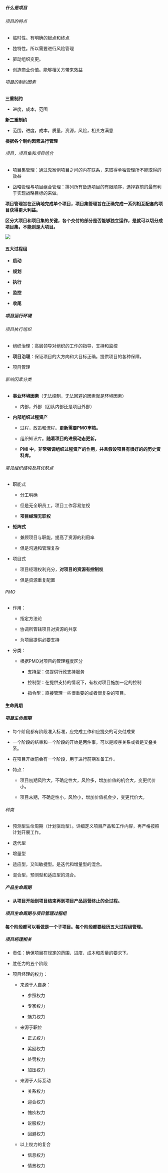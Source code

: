 ##### 什么是项目

###### 项目的特点

- 临时性。有明确的起点和终点

- 独特性。所以需要进行风险管理

- 驱动组织变更。

- 创造商业价值。能够相关方带来效益

###### 项目的制约因素

**三重制约**

- 进度，成本，范围

**新三重制约**

- 范围，进度，成本，质量，资源，风险，相关方满意

**根据各个制约因素进行管理**

###### 项目，项目集和项目组合

- 项目集管理：通过鬼案例项目之间的内在联系，来取得单独管理所不能取得的效益

- 战略管理与项目组合管理：排列所有备选项目的有限顺序，选择靠前的最有利于实现战略目标的来做。

**项目管理旨在正确地完成单个项目，项目集管理旨在正确完成一系列相互配套的项目获得更大利益。**

**区分大项目和项目集的关键，各个交付的部分是否能够独立运作，是就可以切分成项目集，不能则是大项目。**

![](img/各种项目管理的区别.png)

#### 五大过程组

- **启动**

- **规划**

- **执行**

- **监控**

- **收尾**

##### 项目运行环境

###### 项目执行组织

- 组织治理：高层领导对组织的工作的指导，支持和监控

- **项目治理**：保证项目的大方向和大目标正确。提供项目的各种保障。

- 项目管理

###### 影响因素分类

- **事业环境因素**（无法控制，无法回避的因素就是环境因素）
  
  - 内部，外部（团队内部还是项目外部）

- **内部组织过程资产**
  
  - 过程，政策和流程。**更新需要PMO审核。**
  
  - 组织知识库。**随着项目的进展动态更新。**
  
  - **PMI 中，非常强调组织过程资产的作用，并且假设项目有很好的的历史资料库。**

###### 常见组织结构及其优缺点

- 职能式
  
  - 分工明确
  
  - 但是无全职员工，项目工作容易忽视
  
  - **项目经理无职权**

- **矩阵式**
  
  - 兼顾项目与职能，提高了资源的利用率
  
  - 但是沟通和管理复杂

- 项目式
  
  - 项目经理权利充分，**对项目的资源有控制权**
  
  - 但是资源重复配置

###### PMO

- 作用：
  
  - 指定方法论
  
  - 协调所管辖项目对资源的共享
  
  - 为项目提供必要支持

- 分类：
  
  - 根据PMO对项目的管理程度区分
    
    - 支持型：仅提供行政支持服务
    
    - 控制型：在提供支持的情况下，有权对项目施加一定的控制
    
    - 指令型：直接管理一些很重要的或者很复杂的项目。

#### 生命周期

##### 项目生命周期

- 每个阶段都有阶段准入标准，应完成工作和应提交的可交付成果

- 一个阶段的结束和一个阶段的开始是两件事。可以是顺序关系或者是交叠关系。

- 在项目开始前会有一个阶段，用于进行前期准备工作。

- 特点：
  
  - 项目初期风险大，不确定性大，风险多，增加价值的机会大，变更代价小。
  
  - 项目末期，不确定性小，风险小，增加价值机会少，变更代价大。

###### 种类

- 预测型生命周期（计划驱动型）。详细定义项目产品和工作内容，再严格按照计划开展工作。

- 迭代型

- 增量型

- 适应型，又叫敏捷型。是迭代和增量型的混合。

- 混合型，预测型和适应型的混合。

##### 产品生命周期

- **从项目开始到项目结束再到项目产品运营终止的全过程。**

##### 项目生命周期与项目管理过程组

**每个阶段都可以看做是一个子项目。每个阶段都要经历五大过程组管理。**

##### 项目经理相关

- 责任：确保项目在规定的范围、进度、成本和质量的要求下。

- 胜任力的五个阶段

- 项目经理的权力：
  
  - 来源于人自身：
    
    - 参照权力
    
    - 专家权力
    
    - 魅力权力
  
  - 来源于职位
    
    - 正式权力
    
    - 奖励权力
    
    - 处罚权力
    
    - 加压权力
  
  - 来源于人际互动
    
    - 关系权力
    
    - 迎合权力
    
    - 愧疚权力
    
    - 说服权力
    
    - 回避权力
  
  - 以上权力的复合
    
    - 信息权力
    
    - 情景权力
